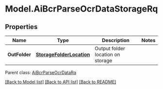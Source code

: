 # Model.AiBcrParseOcrDataStorageRq
## Properties
Name | Type | Description | Notes
------------ | ------------- | ------------- | -------------
**OutFolder** | [**StorageFolderLocation**](StorageFolderLocation.md) | Output folder location on storage              | 

 Parent class: [AiBcrParseOcrDataRq](AiBcrParseOcrDataRq.md)

[[Back to Model list]](README.md#documentation-for-models) [[Back to API list]](README.md#documentation-for-api-endpoints) [[Back to README]](README.md)


